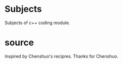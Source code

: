 # Subjects
Subjects of c++ coding module.

# source
Inspired by Chenshuo's recipres.
Thanks for Chenshuo.


